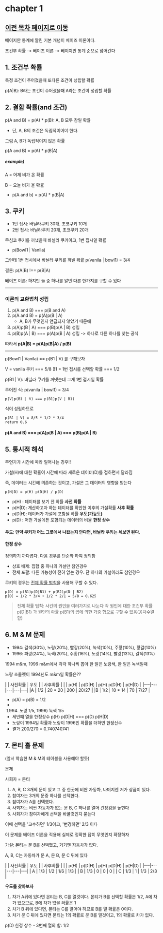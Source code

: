 # chapter 1


## [이전 목차 페이지로 이동](./README.md)

베이지안 통계에 깔린 기본 개념이 베이즈 이론이다.

조건부 확률 -> 베이즈 이론 -> 베이지안 통계 순으로 넘어간다


## 1. 조건부 확률

특정 조건이 주어졌을때 또다른 조건이 성립할 확률

p(A|B): B라는 조건이 주어졌을때 A라는 조건이 성립할 확률

## 2. 결합 확률(and 조건)

p(A and B) = p(A) * p(B): A, B 모두 참일 확률 

- 단, A, B의 조건은 독립적이어야 한다.


그럼 A, B가 독립적이지 않은 확률

p(A and B) = p(A) * p(B|A)


##### example) 
A = 어제 비가 온 확률

B = 오늘 비가 올 확률

- p(A and b) = p(A) * p(B|A)

## 3. 쿠키

- 1번 접시: 바닐라쿠키 30개, 초코쿠키 10개
- 2번 접시: 바닐라쿠키 20개, 초코쿠키 20개

무심코 쿠키를 꺼냈을때 바닐라 쿠키이고, 1번 집시일 확률

- p(Bowl1 | Vanila)

그런데 1번 접시에서 바닐라 쿠키를 꺼낼 확률 p(vanila | bowl1) = 3/4


결론: p(A|B) !== p(B|A)

베이즈 이론: 하지만 둘 중 하나를 알면 다른 한가지를 구할 수 있다


------------

### 이론의 교환법칙 성립

1. p(A and B) === p(B and A)
2. p(A and B) = p(A)p(B | A)
    - A, B가 무엇인지 언급되지 않았기 때문에
3. p(A)p(B | A) === p(B)p(A | B) 성립
4. p(B)p(A | B) === p(A)p(B | A) 성립 -> 하나로 다른 하나를 찾는 공식

따라서 **p(A|B) = p(A)p(B|A) / p(B)**


-----------

p(Bowl1 | Vanila) == p(B1 | V) 를 구해보자

V = vanila 쿠키 === 5/8
B1 = 1번 접시를 선택할 확률 === 1/2

p(B1 | V): 바닐라 쿠키를 꺼냇는데 그게 1번 접시일 확률

주어진 식: p(vanila | bowl1) = 3/4

```
p(V)p(B1 | V) === p(B1)p(V | B1)
``` 

식이 성립하므로
```
p(B1 | V) = 8/5 * 1/2 * 3/4
return 0.6
```

#### p(A and B) === p(A)p(B | A) === p(B)p(A | B)



## 5. 통시적 해석

무언가가 시간에 따라 일어나는 경우!!

가설(H)에 대한 확률이 시간에 따라 새로운 데이터(D)를 접하면서 달라짐

즉, 데이터는 시간에 의존하는 것이고, 가설은 그 데이터의 영향을 받는다


```
p(H|D) = p(H) p(D|H) / p(D)
```

- p(H)  : 데이터를 보기 전 확률 **사전 확률**
- p(H|D): 계산하고자 하는 데이터를 확인한 이후의 가설확률 **사후 확률**
- p(D|H): 데이터가 가설에 포함될 확률 **우도(가능도)**
- p(D)  : 어떤 가설에든 포함되는 데이터의 비율 **한정 상수**


#### 우도: 만약 쿠키가 어느 그릇에서 나왔는지 안다면, 바닐라 쿠키는 세보면 된다.

#### 한정 상수

정의하기 까다롭다. 다음 경우를 단순화 하여 정의함

- 상호 배제: 집합 중 하나의 가설만 참인경우
- 전체 포괄: 다른 가능성이 전혀 없는 경우. 단 하나의 가설이라도 참인경우

쿠키의 경우는 [전체 확률 법칙](http://www.ktword.co.kr/abbr_view.php?nav=2&id=589&m_temp1=4396)을 사용해 구할 수 있다.

```
p(D) = p(B1)p(D|B1) + p(B2)p(D | B2)
p(D) = 1/2 * 3/4 + 1/2 * 2/1 = 5/8 = 0.625
```

> 전체 확률 법칙: 사건의 원인을 여러가지로 나눈다
> 각 원인에 대한 조건부 확률 p(D|B1) 과 원인의 확률 p(B1)의 곱에 의한
> 가중 합으로 구할 수 있음(공차수열 합)


## 6. M & M 문제

- 1994: 갈색(30%), 노랑(20%), 빨강(20%), 녹색(10%), 주황(10%), 황갈(10%)
- 1996: 파랑(24%), 녹색(20%), 주황(16%), 노랑(14%), 빨강(13%), 갈색(13%)

1994 m&m, 1996 m&m에서 각각 하나씩 뽑아 한 알은 노랑색, 한 알은 녹색일때

노랑 초콜렛이 1994년도 m&m일 확률은??

|   | 사전확률 | 우도 |   |  사후확률  |
|   | p(H)  | p(D|H)   | p(H) p(D|H)  | p(H|D)  |
|---|---|---|---|---|
|A | 1/2  | 20 * 20 | 200 | 20/27  |
|B | 1/2  | 10 * 14 |  70 | 7/27  |

- p(A) = p(B) = 1/2
- 1994) 노랑 1/5, 1996) 녹색 1/5
- 세번째 열을 한정상수 p(H) p(D|H) === p(D) p(H|D)
- 노랑이 1994일 확률과 노랑이 1996인 확률을 더하면 한정산수
- 결과 200/270 = 0.740740741



## 7. 몬티 홀 문제

(앞서 학습한 M & M의 테이블을 사용해야 할듯)


문제

사회자 = 몬티
1. A, B, C 3개의 문이 있고 그 중 한곳에 비싼 자동차, 나머지엔 저가 상품이 있다.
2. 참여자는 3개의 문중 하나를 선택한다.
3. 참여자가 A를 선택했다.
3. 사회자는 비싼 자동차가 없는 문 B, C 하나를 열어 긴장감을 높힌다
4. 사회자가 참여자에게 선택을 바꿀것인지 묻는다

이때 선택을 '고수하면' 1/3이고, '변경하면' 2/3 이다

이 문제를 베이즈 이론을 적용해 실제로 정확한 답이 무엇인지 확정하자


가설: 몬티는 문 B를 선택했고, 거기엔 자동차가 없다.

A, B, C는 자동차가 문 A, 문 B, 문 C 뒤에 있다


|   | 사전확률 | 우도 |   |  사후확률  |
|   | p(H)  | p(D|H)   | p(H) p(D|H)  | p(H|D)  |
|---|---|---|---|---|
| A  | 1/3 | 1/2 | 1/6   | 1/3   |
| B  | 1/3 | 0   | 0  |  0 |
| C  | 1/3 | 1   | 1/3  | 2/3  |

**우도를 찾아보자**

1. 차가 A뒤에 있다면 몬티는 B, C를 열것이다. 몬티가 B를 선택할 확률은 1/2, A에 차가 있으므로, B에 차가 없을 확률은 1
2. 차가 B 뒤에 있다면, 몬티는 C를 열어야 하므로 B를 열 확률은 0이다.
3. 차가 문 C 뒤에 있다면 몬티는 1의 확률로 문 B를 열것이고, 1의 확률로 차가 없다.

p(D) 한정 상수 - 3번째 열의 합: 1/2 













